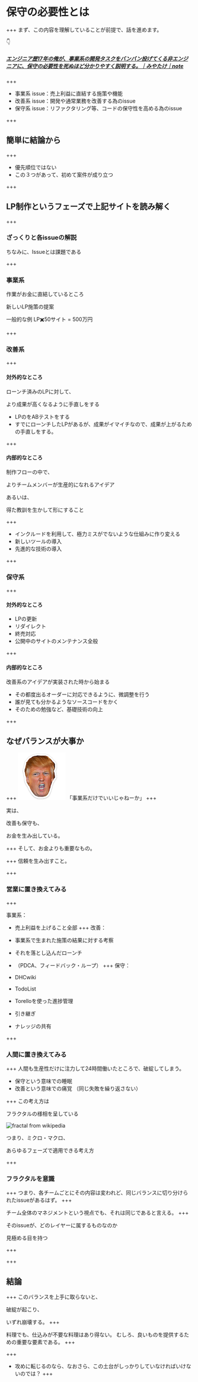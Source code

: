 # 保守の必要性とは
+++
まず、この内容を理解していることが前提で、話を進めます。

👇

##### [エンジニア歴17年の俺が、事業系の開発タスクをバンバン投げてくる非エンジニアに、保守の必要性を死ぬほど分かりやすく説明する。｜みやたけ｜note](https://note.mu/gonjyu/n/nd7bf3efa0728?fbclid=IwAR0HvbvBku0sUhDE9l9YDI6Se3kJToZoB9-xRaLX-qYczWo51iuvlmjXEM0)
+++

- 事業系 issue：売上利益に直結する施策や機能
- 改善系 issue：開発や通常業務を改善する為のissue
- 保守系 issue：リファクタリング等、コードの保守性を高める為のissue

+++
## 簡単に結論から
+++
- 優先順位ではない
- この３つがあって、初めて案件が成り立つ



+++
## LP制作というフェーズで上記サイトを読み解く
+++
### ざっくりと各issueの解説
ちなみに、Issueとは課題である

+++
### 事業系
作業がお金に直結しているところ

新しいLP施策の提案

一般的な例
LP✖️50サイト = 500万円



+++
### 改善系
+++
#### 対外的なところ
ローンチ済みのLPに対して、

より成果が高くなるように手直しをする

- LPのをABテストをする
- すでにローンチしたLPがあるが、成果がイマイチなので、成果が上がるための手直しをする。

+++
#### 内部的なところ
制作フローの中で、

よりチームメンバーが生産的になれるアイデア

あるいは、

得た教訓を生かして形にすること

+++
- インクルードを利用して、極力ミスがでないような仕組みに作り変える
- 新しいツールの導入
- 先進的な技術の導入


+++
### 保守系
+++
#### 対外的なところ
- LPの更新
- リダイレクト
- 終売対応
- 公開中のサイトのメンテナンス全般

+++
#### 内部的なところ
改善系のアイデアが実装された時から始まる

- その都度出るオーダーに対応できるように、微調整を行う
- 誰が見ても分かるようなソースコードをかく
- そのための勉強など、基礎技術の向上



+++
## なぜバランスが大事か
+++
![trump](assets/images/donald_trump.png)
「事業系だけでいいじゃねーか」
+++

実は、

改善も保守も、

お金を生み出している。

+++
そして、お金よりも重要なもの。

+++
信頼を生み出すこと。

+++
### 営業に置き換えてみる
+++

事業系：

- 売上利益を上げること全部
+++
改善：

- 事業系で生まれた施策の結果に対する考察
- それを落とし込んだローンチ
- （PDCA、フィードバック・ループ）
+++
保守：

 - DHCwiki
 - TodoList
 - Torelloを使った進捗管理
 - 引き継ぎ
 - ナレッジの共有


+++
### 人間に置き換えてみる
+++
人間も生産性だけに注力して24時間働いたところで、破綻してしまう。

- 保守という意味での睡眠
- 改善という意味での痛覚 （同じ失敗を繰り返さない）


+++
この考え方は

フラクタルの様相を呈している

![fractal from wikipedia](https://en.wikipedia.org/wiki/Fractal#/media/File:Frost_patterns_2.jpg)


つまり、ミクロ・マクロ、

あらゆるフェーズで適用できる考え方

+++
### フラクタルを意識
+++
つまり、各チームごとにその内容は変われど、同じバランスに切り分けられたissueがあるはず。
+++

チーム全体のマネジメントという視点でも、それは同じであると言える。
+++

そのissueが、どのレイヤーに属するものなのか

見極める目を持つ

+++


+++
## 結論
+++
このバランスを上手に取らないと、

破綻が起こり、

いずれ崩壊する。
+++

料理でも、仕込みが不要な料理はあり得ない。
むしろ、良いものを提供するための重要な要素である。
+++


+++
* 攻めに転じるのなら、なおさら、この土台がしっかりしていなければいけないのでは？
+++

